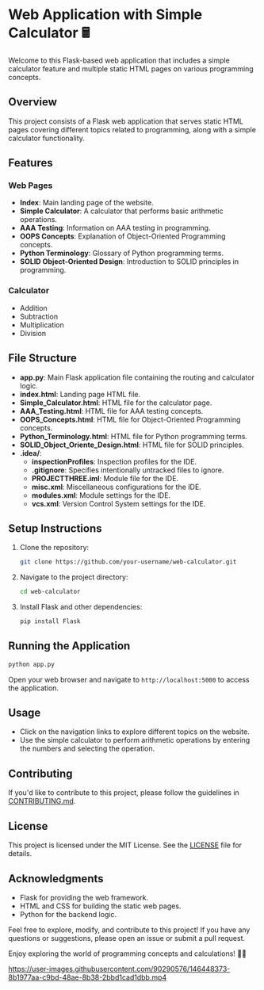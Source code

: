 # Web Application with Simple Calculator 🖩

Welcome to this Flask-based web application that includes a simple calculator feature and multiple static HTML pages on various programming concepts.

## Overview

This project consists of a Flask web application that serves static HTML pages covering different topics related to programming, along with a simple calculator functionality.

## Features

### Web Pages
- **Index**: Main landing page of the website.
- **Simple Calculator**: A calculator that performs basic arithmetic operations.
- **AAA Testing**: Information on AAA testing in programming.
- **OOPS Concepts**: Explanation of Object-Oriented Programming concepts.
- **Python Terminology**: Glossary of Python programming terms.
- **SOLID Object-Oriented Design**: Introduction to SOLID principles in programming.

### Calculator
- Addition
- Subtraction
- Multiplication
- Division

## File Structure

- **app.py**: Main Flask application file containing the routing and calculator logic.
- **index.html**: Landing page HTML file.
- **Simple_Calculator.html**: HTML file for the calculator page.
- **AAA_Testing.html**: HTML file for AAA testing concepts.
- **OOPS_Concepts.html**: HTML file for Object-Oriented Programming concepts.
- **Python_Terminology.html**: HTML file for Python programming terms.
- **SOLID_Object_Oriente_Design.html**: HTML file for SOLID principles.
- **.idea/**:
    - **inspectionProfiles**: Inspection profiles for the IDE.
    - **.gitignore**: Specifies intentionally untracked files to ignore.
    - **PROJECTTHREE.iml**: Module file for the IDE.
    - **misc.xml**: Miscellaneous configurations for the IDE.
    - **modules.xml**: Module settings for the IDE.
    - **vcs.xml**: Version Control System settings for the IDE.

## Setup Instructions

1. Clone the repository:
   ```bash
   git clone https://github.com/your-username/web-calculator.git
   ```
2. Navigate to the project directory:
   ```bash
   cd web-calculator
   ```
3. Install Flask and other dependencies:
   ```bash
   pip install Flask
   ```

## Running the Application

```bash
python app.py
```

Open your web browser and navigate to `http://localhost:5000` to access the application.

## Usage

- Click on the navigation links to explore different topics on the website.
- Use the simple calculator to perform arithmetic operations by entering the numbers and selecting the operation.

## Contributing

If you'd like to contribute to this project, please follow the guidelines in [CONTRIBUTING.md](CONTRIBUTING.md).

## License

This project is licensed under the MIT License. See the [LICENSE](LICENSE) file for details.

## Acknowledgments

- Flask for providing the web framework.
- HTML and CSS for building the static web pages.
- Python for the backend logic.

Feel free to explore, modify, and contribute to this project! If you have any questions or suggestions, please open an issue or submit a pull request.

Enjoy exploring the world of programming concepts and calculations! 🚀🔢


https://user-images.githubusercontent.com/90290576/146448373-8b1977aa-c9bd-48ae-8b38-2bbd1cad1dbb.mp4



